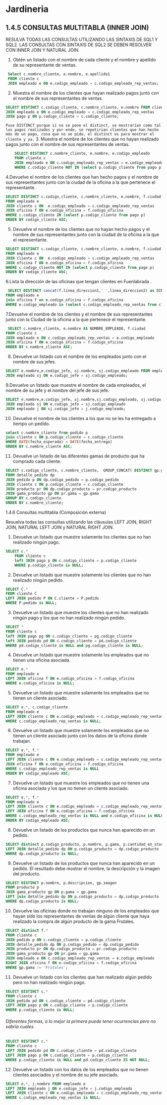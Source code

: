 # Jardineria
## 1.4.5 CONSULTAS MULTITABLA (INNER JOIN)
RESULVA TODAS LAS CONSULTAS UTILIZANDO LAS SINTAXIS DE SQL1 Y SQL2. LAS CONSULTAS CON SINTAXIS DE SQL2 SE DEBEN RESOLVER CON INNER JOIN Y NATURAL JOIN.
1. Obtén un listado con el nombre de cada cliente y el nombre y apellido de su representante de ventas.
```SQL
 Select c.nombre_cliente, e.nombre, e.apellido1 
 FROM cliente c 
 JOIN empleado e ON e.codigo_empleado = c.codigo_empleado_rep_ventas;
```

2. Muestra el nombre de los clientes que hayan realizado pagos junto con el nombre de sus representantes de ventas.
```SQL
SELECT DISTINCT c.codigo_cliente, c.nombre_cliente, e.nombre FROM cliente c
JOIN empleado e ON e.codigo_empleado = c.codigo_empleado_rep_ventas
JOIN pago p ON p.codigo_cliente = c.codigo_cliente;
```

`Puse DISTINCT porque si no se pone el distinct, se mostrarían como tal los pagos realizados y por ende, se repetirian clientes que han hecho más de un pago, cosa que no se pide, el distinct es para mostrar el cliente y ya.`
3. Muestra el nombre de los clientes que no hayan realizado pagos junto con el nombre de sus representantes de ventas.
```SQL
    SELECT DISTINCT c.nombre_cliente, e.nombre, e.codigo_empleado
    FROM cliente c
    JOIN empleado e ON c.codigo_empleado_rep_ventas = e.codigo_empleado
    WHERE c.codigo_cliente NOT IN (select p.codigo_cliente from pago p);
```

4.Devuelve el nombre de los clientes que han hecho pagos y el nombre de sus representantes junto con la ciudad de la
oficina a la que pertenece el representante.

```SQL
SELECT DISTINCT c.codigo_cliente, c.nombre_cliente, e.nombre, f.ciudad;
FROM empleado e
JOIN cliente c ON  e.codigo_empleado = c.codigo_empleado_rep_ventas
JOIN oficina f ON e.codigo_oficina = f.codigo_oficina
WHERE c.codigo_cliente IN (select p.codigo_cliente from pago p)
ORDER BY codigo_cliente ASC;
```
 
5.  Devuelve el nombre de los clientes que no hayan hecho pagos y el nombre de sus representantes junto con la ciudad de
la oficina a la que el representante.
```SQL
SELECT DISTINCT c.codigo_cliente, c.nombre_cliente, e.nombre, f.ciudad
FROM empleado e
JOIN cliente c ON  e.codigo_empleado = c.codigo_empleado_rep_ventas
JOIN oficina f ON e.codigo_oficina = f.codigo_oficina
WHERE c.codigo_cliente NOT IN (select p.codigo_cliente from pago p)
ORDER BY codigo_cliente ASC;
```

6.Lista la dirección de las oficinas que tengan clientes en Fuenlabrada .
```SQL
 SELECT DISTINCT concat(f.linea_direccion1,' ',linea_direccion2) as DIRECCIÓN_OFICINA
FROM empleado e
join oficina f on e.codigo_oficina = f.codigo_oficina
WHERE e.codigo_empleado in (select c.codigo_empleado_rep_ventas from cliente c Where c.ciudad = 'Fuenlabrada');
```

7.Devuelve el nombre de los clientes y el nombre de sus representantes junto con la Ciudad de la oficina a la que pertenece
el representante.

```SQL
 SELECT c.nombre_cliente, e.nombre AS NOMBRE_EMPLEADO, f.ciudad
FROM cliente c
JOIN empleado e ON c.codigo_empleado_rep_ventas = e.codigo_empleado
JOIN oficina f ON e.codigo_oficina = f.codigo_oficina
ORDER BY c.nombre_cliente ASC;
```

8. Devuelve un listado con el nombre de los empleados junto con el nombre de sus jefes.
```SQL
SELECT e.nombre,e.codigo_jefe, sj.nombre, sj.codigo_empleado FROM empleado e
JOIN empleado sj ON e.codigo_jefe = sj.codigo_empleado;
```

9.Devuelve un listado que muestre el nombre de cada empleados, el nombre de su jefe y el nombre del jefe de sus jefe.
```SQL
SELECT e.nombre,e.codigo_jefe, sj.nombre,sj.codigo_empleado, sj.codigo_jefe,  j.nombre, j.codigo_empleado FROM empleado e
JOIN empleado sj ON e.codigo_jefe = sj.codigo_empleado
JOIN empleado j ON sj.codigo_jefe = j.codigo_empleado;
```

10. Devuelve el nombre de los clientes a los que no se les ha entregado a tiempo un pedido.
```SQL
select c.nombre_cliente from pedido p
join cliente c ON p.codigo_cliente = c.codigo_cliente
WHERE DATE(fecha_esperada) < DATE(fecha_entrega)
ORDER BY c.nombre_cliente ASC;
```

11. Devuelve un listado de las diferentes gamas de producto que ha comprado cada cliente.
```SQL
SELECT c.codigo_cliente, c.nombre_cliente,  GROUP_CONCAT( DISTINCT gp.gama) AS Gamas_Compradas
FROM detalle_pedido dp
JOIN pedido p ON dp.codigo_pedido = p.codigo_pedido
JOIN cliente c ON p.codigo_cliente = c.codigo_cliente
JOIN producto pr ON dp.codigo_producto = pr.codigo_producto
JOIN gama_producto gp ON pr.gama = gp.gama
GROUP BY c.codigo_cliente
ORDER BY c.nombre_cliente;
```

1.4.6 Consultas multitabla (Composición externa)

Resuelva todas las consultas utilizando las cláusulas LEFT JOIN, RIGHT JOIN, NATURAL LEFT JOIN y NATURAL RIGHT JOIN.
1. Devuelve un listado que muestre solamente los clientes que no han realizado ningún pago.
```SQL
SELECT c.* 
    FROM cliente c
    left JOIN pago p ON c.codigo_cliente = p.codigo_cliente
    WHERE p.codigo_cliente is NULL;

```

2. Devuelve un listado que muestre solamente los clientes que no han realizado ningún pedido.
```SQL
SELECT C.*
FROM cliente C
LEFT JOIN pedido P ON C.cliente = P.pedido
WHERE P.pedido is NULL;
```


3. Devuelve un listado que muestre los clientes que no han realizado ningún pago y los que no han realizado ningún pedido.
```SQL
SELECT * 
FROM cliente c
left JOIN pago pg ON c.codigo_cliente = pg.codigo_cliente
left JOIN pedido pd ON c.codigo_cliente = pd.codigo_cliente
WHERE pd.codigo_cliente is NULL and pg.codigo_cliente is NULL;
```

4. Devuelve un listado que muestre solamente los empleados que no tienen una oficina asociada.
```SQL
SELECT e.*
FROM empleado e
LEFT JOIN oficina f ON e.codigo_oficina = f.codigo_oficina
WHERE e.codigo_oficina is NULL;
```

5.  Devuelve un listado que muestre solamente los empleados que no tienen un cliente asociado.
```SQL
SELECT e.*, c.codigo_cliente
FROM empleado e
LEFT JOIN cliente c ON e.codigo_empleado = c.codigo_empleado_rep_ventas
WHERE c.codigo_empleado_rep_ventas is NULL;
```

6.  Devuelve un listado que muestre solamente los empleados que no tienen un cliente asociado junto con los datos de la oficina donde trabajan.
```SQL
SELECT e.*, f.*
FROM empleado e
LEFT JOIN cliente c ON e.codigo_empleado = c.codigo_empleado_rep_ventas
JOIN oficina f ON e.codigo_oficina = f.codigo_oficina
WHERE c.codigo_empleado_rep_ventas is NULL
ORDER BY codigo_empleado ASC;

```

7.  Devuelve un listado que muestre los empleados que no tienen una oficina asociada y los que no tienen un cliente asociado.
```SQL
SELECT e.*, f.*
FROM empleado e
LEFT JOIN cliente c ON e.codigo_empleado = c.codigo_empleado_rep_ventas
LEFT JOIN oficina f ON e.codigo_oficina = f.codigo_oficina
WHERE c.codigo_empleado_rep_ventas is NULL and e.codigo_oficina is NULL
ORDER BY codigo_empleado ASC;
```

8.  Devuelve un listado de los productos que nunca han aparecido en un pedido.
```SQL
SELECT distinct p.codigo_producto, p.nombre, p.gama, p.cantidad_en_stock FROM producto p
LEFT JOIN detalle_pedido dp ON p.codigo_producto = dp.codigo_producto
WHERE dp.codigo_producto is NULL;
```

9.  Devuelve un listado de los productos que nunca han aparecido en un pedido. El resultado debe mostrar el nombre, la descripción y la imagen del producto.
```SQL
SELECT DISTINCT p.nombre, p.descripcion, gp.imagen
FROM producto p
JOIN gama_producto gp ON p.gama = gp.gama
LEFT join detalle_pedido dp ON p.codigo_producto = dp.codigo_producto
WHERE dp.codigo_producto is NULL;


```

10.  Devuelve las oficinas donde no trabajan ninguno de los empleados que hayan sido los representantes de ventas de algún cliente que haya realizado la compra de algún producto de la gama Frutales.
```SQL
SELECT distinct f.*
FROM cliente c
JOIN pedido p ON c.codigo_cliente = p.codigo_cliente
JOIN detalle_pedido dp ON p.codigo_pedido = dp.codigo_pedido
JOIN producto pr ON dp.codigo_producto = pr.codigo_producto
JOIN gama_producto gp ON pr.gama = gp.gama
JOIN empleado e ON c.codigo_empleado_rep_ventas = e.codigo_empleado
RIGHT JOIN oficina f ON e.codigo_oficina = f.codigo_oficina
WHERE gp.gama != 'Frutales';
```

11. Devuelve un listado con los clientes que han realizado algún pedido pero no han realizado ningún pago.
```SQL
SELECT DISTINCT c.*
FROM cliente c
JOIN pedido pd ON c.codigo_cliente = pd.codigo_cliente
LEFT JOIN pago p ON c.codigo_cliente = p.codigo_cliente
WHERE p.codigo_cliente is NULL;
```
###### Diferentes formas, a lo mejor la primera puede tener ocurrencias pero no sabrìa cuales.
```SQL
SELECT DISTINCT c.*
FROM cliente c
LEFT JOIN pedido pd ON c.codigo_cliente = pd.codigo_cliente
LEFT JOIN pago p ON c.codigo_cliente = p.codigo_cliente
WHERE p.codigo_cliente is NULL and pd.codigo_cliente IS NOT NULL;
```

12. Devuelve un listado con los datos de los empleados que no tienen clientes asociados y el nombre de su jefe asociado.
```SQL
SELECT e.*, j.nombre FROM empleado e
LEFT JOIN empleado j ON e.codigo_jefe = j.codigo_empleado
LEFT JOIN cliente c ON e.codigo_empleado = c.codigo_empleado_rep_ventas
WHERE c.codigo_empleado_rep_ventas is NULL;
```
